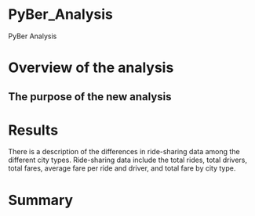 # PyBer_Analysis
PyBer Analysis

# Overview of the analysis
## The purpose of the new analysis

# Results

There is a description of the differences in ride-sharing data among the different city types. Ride-sharing data include the total rides, total drivers, total fares, average fare per ride and driver, and total fare by city type.

# Summary
